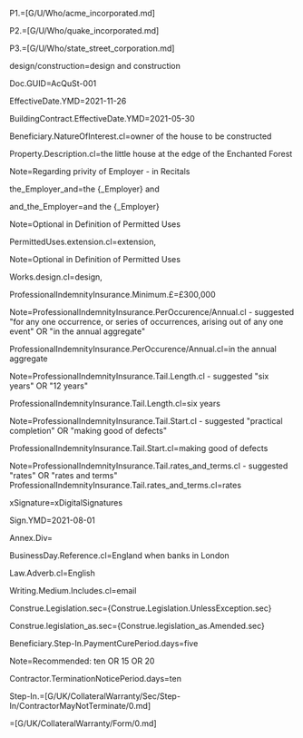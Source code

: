 P1.=[G/U/Who/acme_incorporated.md]

P2.=[G/U/Who/quake_incorporated.md]

P3.=[G/U/Who/state_street_corporation.md]

design/construction=design and construction

Doc.GUID=AcQuSt-001

EffectiveDate.YMD=2021-11-26

BuildingContract.EffectiveDate.YMD=2021-05-30

Beneficiary.NatureOfInterest.cl=owner of the house to be constructed

Property.Description.cl=the little house at the edge of the Enchanted Forest

Note=Regarding privity of Employer - in Recitals

the_Employer_and=the {_Employer} and

and_the_Employer=and the {_Employer}

Note=Optional in Definition of Permitted Uses

PermittedUses.extension.cl=extension, 

Note=Optional in Definition of Permitted Uses

Works.design.cl=design, 

ProfessionalIndemnityInsurance.Minimum.£=£300,000

Note=ProfessionalIndemnityInsurance.PerOccurence/Annual.cl - suggested "for any one occurrence, or series of occurrences, arising out of any one event" OR "in the annual aggregate"

ProfessionalIndemnityInsurance.PerOccurence/Annual.cl=in the annual aggregate

Note=ProfessionalIndemnityInsurance.Tail.Length.cl - suggested "six years" OR "12 years"

ProfessionalIndemnityInsurance.Tail.Length.cl=six years

Note=ProfessionalIndemnityInsurance.Tail.Start.cl - suggested "practical completion" OR "making good of defects"

ProfessionalIndemnityInsurance.Tail.Start.cl=making good of defects

Note=ProfessionalIndemnityInsurance.Tail.rates_and_terms.cl - suggested "rates" OR "rates and terms"
ProfessionalIndemnityInsurance.Tail.rates_and_terms.cl=rates

xSignature=xDigitalSignatures

Sign.YMD=2021-08-01

Annex.Div=</i>

BusinessDay.Reference.cl=England when banks in London

Law.Adverb.cl=English

Writing.Medium.Includes.cl=email

Construe.Legislation.sec={Construe.Legislation.UnlessException.sec}

Construe.legislation_as.sec={Construe.legislation_as.Amended.sec}

Beneficiary.Step-In.PaymentCurePeriod.days=five

Note=Recommended: ten OR 15 OR 20

Contractor.TerminationNoticePeriod.days=ten 

Step-In.=[G/UK/CollateralWarranty/Sec/Step-In/ContractorMayNotTerminate/0.md]

=[G/UK/CollateralWarranty/Form/0.md]
